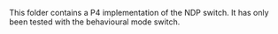 This folder contains a P4 implementation of the NDP switch. It has only
been tested with the behavioural mode switch.
